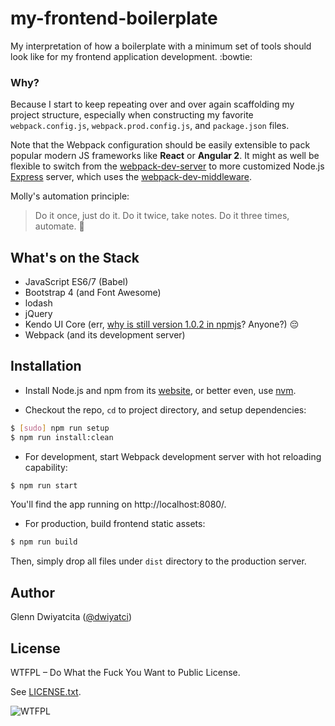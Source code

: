 # my-frontend-boilerplate
My interpretation of how a boilerplate with a minimum set of tools 
should look like for my frontend application development. :bowtie:

### Why?
Because I start to keep repeating over and over again scaffolding my 
project structure, especially when constructing my favorite 
`webpack.config.js`, `webpack.prod.config.js`, and `package.json` files. 

Note that the Webpack configuration should be easily extensible to pack 
popular modern JS frameworks like **React** or **Angular 2**. It might as 
well be flexible to switch from the [webpack-dev-server](http://webpack.github.io/docs/webpack-dev-server.html) 
to more customized Node.js [Express](http://expressjs.com/) server, 
which uses the [webpack-dev-middleware](http://webpack.github.io/docs/webpack-dev-middleware.html).

Molly's automation principle:
> Do it once, just do it. Do it twice, take notes. Do it three times, automate. :raising_hand:

## What's on the Stack
* JavaScript ES6/7 (Babel)
* Bootstrap 4 (and Font Awesome)
* lodash
* jQuery
* Kendo UI Core (err, [why is still version 1.0.2 in npmjs](https://www.npmjs.com/package/kendo-ui-core)? Anyone?) :pensive:
* Webpack (and its development server)

## Installation
* Install Node.js and npm from its [website](https://nodejs.org), or better even, use [nvm](https://github.com/creationix/nvm).

* Checkout the repo, `cd` to project directory, and setup dependencies:
```bash
$ [sudo] npm run setup
$ npm run install:clean
```

* For development, start Webpack development server with hot reloading capability:
```bash
$ npm run start
```
You'll find the app running on http://localhost:8080/.

* For production, build frontend static assets:
```bash
$ npm run build
```
Then, simply drop all files under `dist` directory to the production server.

## Author
Glenn Dwiyatcita ([@dwiyatci](http://tiny.cc/dwiyatci))

## License
WTFPL – Do What the Fuck You Want to Public License.

See [LICENSE.txt](LICENSE.txt). 

![WTFPL](http://www.wtfpl.net/wp-content/uploads/2012/12/wtfpl-badge-1.png)
